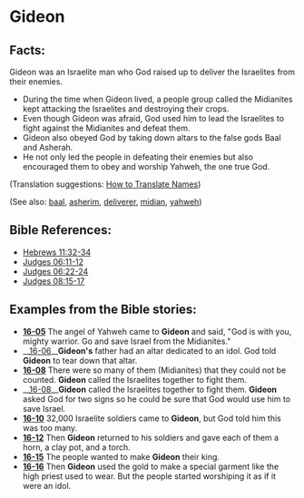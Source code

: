 # Gideon #

## Facts: ##

Gideon was an Israelite man who God raised up to deliver the Israelites from their enemies.

* During the time when Gideon lived, a people group called the Midianites kept attacking the Israelites and destroying their crops.
* Even though Gideon was afraid, God used him to lead the Israelites to fight against the Midianites and defeat them.
* Gideon also obeyed God by taking down altars to the false gods Baal and Asherah.
* He not only led the people in defeating their enemies but also encouraged them to obey and worship Yahweh, the one true God.

(Translation suggestions: [How to Translate Names](https://git.door43.org/Door43/en-ta-translate-vol1/src/master/content/translate_names.md))

(See also: [baal](../other/baal.md), [asherim](../other/asherim.md), [deliverer](../kt/deliverer.md), [midian](../other/midian.md), [yahweh](../kt/yahweh.md)) 

## Bible References: ##

* [Hebrews 11:32-34](https://door43.org/en/bible/notes/heb/11/32)
* [Judges 06:11-12](https://door43.org/en/bible/notes/jdg/06/11)
* [Judges 06:22-24](https://door43.org/en/bible/notes/jdg/06/22)
* [Judges 08:15-17](https://door43.org/en/bible/notes/jdg/08/15)

## Examples from the Bible stories: ##

* __[16-05](https://door43.org/en/obs/notes/frames/16-05)__ The angel of Yahweh came to __Gideon__  and said, "God is with you, mighty warrior. Go and save Israel from the Midianites."
* __[16-06](https://door43.org/en/obs/notes/frames/16-06)____Gideon's__  father had an altar dedicated to an idol. God told __Gideon__  to tear down that altar.
* __[16-08](https://door43.org/en/obs/notes/frames/16-08)__ There were so many of them (Midianites) that they could not be counted. __Gideon__  called the Israelites together to fight them.
* __[16-08](https://door43.org/en/obs/notes/frames/16-08)____Gideon__  called the Israelites together to fight them. __Gideon__  asked God for two signs so he could be sure that God would use him to save Israel.
* __[16-10](https://door43.org/en/obs/notes/frames/16-10)__ 32,000 Israelite soldiers came to __Gideon__, but God told him this was too many.
* __[16-12](https://door43.org/en/obs/notes/frames/16-12)__ Then __Gideon__  returned to his soldiers and gave each of them a horn, a clay pot, and a torch.
* __[16-15](https://door43.org/en/obs/notes/frames/16-15)__ The people wanted to make __Gideon__  their king.
* __[16-16](https://door43.org/en/obs/notes/frames/16-16)__ Then __Gideon__  used the gold to make a special garment like the high priest used to wear. But the people started worshiping it as if it were an idol.



